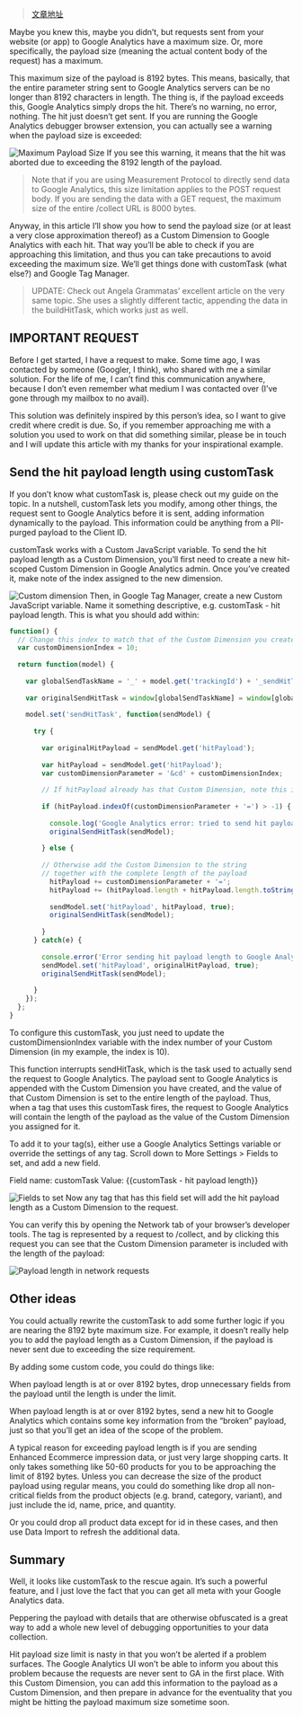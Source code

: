> [文章地址](https://www.simoahava.com/analytics/send-google-analytics-payload-length-as-custom-dimension/)

Maybe you knew this, maybe you didn’t, but requests sent from your website (or app) to Google Analytics have a maximum size. Or, more specifically, the payload size (meaning the actual content body of the request) has a maximum.

This maximum size of the payload is 8192 bytes. This means, basically, that the entire parameter string sent to Google Analytics servers can be no longer than 8192 characters in length. The thing is, if the payload exceeds this, Google Analytics simply drops the hit. There’s no warning, no error, nothing. The hit just doesn’t get sent. If you are running the Google Analytics debugger browser extension, you can actually see a warning when the payload size is exceeded:

 ![Maximum Payload Size](https://www.simoahava.com/images/2018/04/ga-maximum-payload-size.png#ZgotmplZ)
If you see this warning, it means that the hit was aborted due to exceeding the 8192 length of the payload.

> Note that if you are using Measurement Protocol to directly send data to Google Analytics, this size limitation applies to the POST request body. If you are sending the data with a GET request, the maximum size of the entire /collect URL is 8000 bytes.

Anyway, in this article I’ll show you how to send the payload size (or at least a very close approximation thereof) as a Custom Dimension to Google Analytics with each hit. That way you’ll be able to check if you are approaching this limitation, and thus you can take precautions to avoid exceeding the maximum size. We’ll get things done with customTask (what else?) and Google Tag Manager.

> UPDATE: Check out Angela Grammatas’ excellent article on the very same topic. She uses a slightly different tactic, appending the data in the buildHitTask, which works just as well.

## IMPORTANT REQUEST
Before I get started, I have a request to make. Some time ago, I was contacted by someone (Googler, I think), who shared with me a similar solution. For the life of me, I can’t find this communication anywhere, because I don’t even remember what medium I was contacted over (I’ve gone through my mailbox to no avail).

This solution was definitely inspired by this person’s idea, so I want to give credit where credit is due. So, if you remember approaching me with a solution you used to work on that did something similar, please be in touch and I will update this article with my thanks for your inspirational example.

## Send the hit payload length using customTask
If you don’t know what customTask is, please check out my guide on the topic. In a nutshell, customTask lets you modify, among other things, the request sent to Google Analytics before it is sent, adding information dynamically to the payload. This information could be anything from a PII-purged payload to the Client ID.

customTask works with a Custom JavaScript variable. To send the hit payload length as a Custom Dimension, you’ll first need to create a new hit-scoped Custom Dimension in Google Analytics admin. Once you’ve created it, make note of the index assigned to the new dimension.



![Custom dimension](https://www.simoahava.com/images/2018/04/new-custom-dimension.png#ZgotmplZ)
Then, in Google Tag Manager, create a new Custom JavaScript variable. Name it something descriptive, e.g. customTask - hit payload length. This is what you should add within:
```javascript
function() {
  // Change this index to match that of the Custom Dimension you created in GA
  var customDimensionIndex = 10;
  
  return function(model) {
    
    var globalSendTaskName = '_' + model.get('trackingId') + '_sendHitTask';
    
    var originalSendHitTask = window[globalSendTaskName] = window[globalSendTaskName] || model.get('sendHitTask');
    
    model.set('sendHitTask', function(sendModel) {
      
      try {
        
        var originalHitPayload = sendModel.get('hitPayload');
        
        var hitPayload = sendModel.get('hitPayload');
        var customDimensionParameter = '&cd' + customDimensionIndex;
      
        // If hitPayload already has that Custom Dimension, note this in the console and do not overwrite the existing dimension
      
        if (hitPayload.indexOf(customDimensionParameter + '=') > -1) {
          
          console.log('Google Analytics error: tried to send hit payload length in an already assigned Custom Dimension');
          originalSendHitTask(sendModel);
        
        } else {
      
        // Otherwise add the Custom Dimension to the string
        // together with the complete length of the payload
          hitPayload += customDimensionParameter + '=';
          hitPayload += (hitPayload.length + hitPayload.length.toString().length);
        
          sendModel.set('hitPayload', hitPayload, true);
          originalSendHitTask(sendModel);
        
        }
      } catch(e) {
       
        console.error('Error sending hit payload length to Google Analytics');
        sendModel.set('hitPayload', originalHitPayload, true);
        originalSendHitTask(sendModel);
        
      }
    });
  };
}
```
To configure this customTask, you just need to update the customDimensionIndex variable with the index number of your Custom Dimension (in my example, the index is 10).

This function interrupts sendHitTask, which is the task used to actually send the request to Google Analytics. The payload sent to Google Analytics is appended with the Custom Dimension you have created, and the value of that Custom Dimension is set to the entire length of the payload. Thus, when a tag that uses this customTask fires, the request to Google Analytics will contain the length of the payload as the value of the Custom Dimension you assigned for it.

To add it to your tag(s), either use a Google Analytics Settings variable or override the settings of any tag. Scroll down to More Settings > Fields to set, and add a new field.

Field name: customTask
Value: {{customTask - hit payload length}}

 ![Fields to set](https://www.simoahava.com/images/2018/04/fields-to-set.png#ZgotmplZ)
Now any tag that has this field set will add the hit payload length as a Custom Dimension to the request.

You can verify this by opening the Network tab of your browser’s developer tools. The tag is represented by a request to /collect, and by clicking this request you can see that the Custom Dimension parameter is included with the length of the payload:

 ![Payload length in network requests](https://www.simoahava.com/images/2018/04/payload-length-custom-dimension.png#ZgotmplZ)
## Other ideas
You could actually rewrite the customTask to add some further logic if you are nearing the 8192 byte maximum size. For example, it doesn’t really help you to add the payload length as a Custom Dimension, if the payload is never sent due to exceeding the size requirement.

By adding some custom code, you could do things like:

When payload length is at or over 8192 bytes, drop unnecessary fields from the payload until the length is under the limit.

When payload length is at or over 8192 bytes, send a new hit to Google Analytics which contains some key information from the “broken” payload, just so that you’ll get an idea of the scope of the problem.

A typical reason for exceeding payload length is if you are sending Enhanced Ecommerce impression data, or just very large shopping carts. It only takes something like 50-60 products for you to be approaching the limit of 8192 bytes. Unless you can decrease the size of the product payload using regular means, you could do something like drop all non-critical fields from the product objects (e.g. brand, category, variant), and just include the id, name, price, and quantity.

Or you could drop all product data except for id in these cases, and then use Data Import to refresh the additional data.

## Summary
Well, it looks like customTask to the rescue again. It’s such a powerful feature, and I just love the fact that you can get all meta with your Google Analytics data.

Peppering the payload with details that are otherwise obfuscated is a great way to add a whole new level of debugging opportunities to your data collection.

Hit payload size limit is nasty in that you won’t be alerted if a problem surfaces. The Google Analytics UI won’t be able to inform you about this problem because the requests are never sent to GA in the first place. With this Custom Dimension, you can add this information to the payload as a Custom Dimension, and then prepare in advance for the eventuality that you might be hitting the payload maximum size sometime soon.